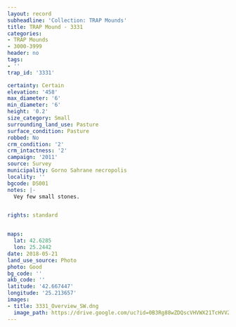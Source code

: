 ```yaml
---
layout: record
subheadline: 'Collection: TRAP Mounds'
title: TRAP Mound - 3331
categories:
- TRAP Mounds
- 3000-3999
header: no
tags:
- ''
trap_id: '3331'

certainty: Certain
elevation: '458'
max_diameter: '6'
min_diameter: '6'
height: '0.2'
size_category: Small
surrounding_land_use: Pasture
surface_condition: Pasture
robbed: No
crm_condition: '2'
crm_intactness: '2'
campaign: '2011'
source: Survey
municipality: Gorno Sahrane necropolis
locality: ''
bgcode: DS001
notes: |-
  Vey few small stones.


rights: standard


maps:
  lat: 42.6285
  lon: 25.2442
date: 2018-05-21
land_use_source: Photo
photo: Good
bg_code: ''
akb_code: ''
latitude: '42.667447'
longitude: '25.213657'
images:
- title: 3331_Overview_SW.dng
  image_path: https://drive.google.com/uc?id=0B3Rg88wZDQscVHVWX21TcHVVZVU
---
```

